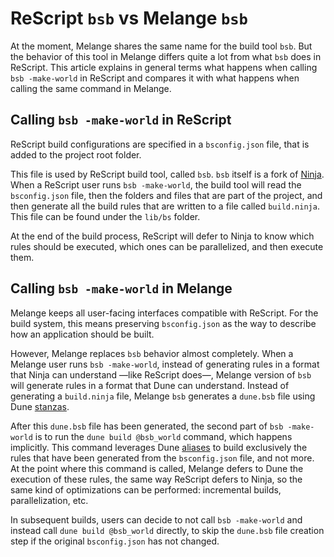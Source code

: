 <h1 data-nav-order="601">ReScript <code>bsb</code> vs Melange <code>bsb</code></h1>

At the moment, Melange shares the same name for the build tool `bsb`. But the behavior of this tool in Melange differs quite a lot from what `bsb` does in ReScript. This article explains in general terms what happens when calling `bsb -make-world` in ReScript and compares it with what happens when calling the same command in Melange.

## Calling `bsb -make-world` in ReScript

ReScript build configurations are specified in a `bsconfig.json` file, that is added to the project root folder.

This file is used by ReScript build tool, called `bsb`. `bsb` itself is a fork of [Ninja](https://ninja-build.org/). When a ReScript user runs `bsb -make-world`, the build tool will read the `bsconfig.json` file, then the folders and files that are part of the project, and then generate all the build rules that are written to a file called `build.ninja`. This file can be found under the `lib/bs` folder.

At the end of the build process, ReScript will defer to Ninja to know which rules should be executed, which ones can be parallelized, and then execute them.

## Calling `bsb -make-world` in Melange

Melange keeps all user-facing interfaces compatible with ReScript. For the build system, this means preserving `bsconfig.json` as the way to describe how an application should be built.

However, Melange replaces `bsb` behavior almost completely. When a Melange user runs `bsb -make-world`, instead of generating rules in a format that Ninja can understand —like ReScript does—, Melange version of `bsb` will generate rules in a format that Dune can understand. Instead of generating a `build.ninja` file, Melange `bsb` generates a `dune.bsb` file using Dune [stanzas](https://dune.readthedocs.io/en/stable/dune-files.html#stanza-reference).

After this `dune.bsb` file has been generated, the second part of `bsb -make-world` is to run the `dune build @bsb_world` command, which happens implicitly. This command leverages Dune [aliases](https://dune.readthedocs.io/en/stable/dune-files.html#alias) to build exclusively the rules that have been generated from the `bsconfig.json` file, and not more. At the point where this command is called, Melange defers to Dune the execution of these rules, the same way ReScript defers to Ninja, so the same kind of optimizations can be performed: incremental builds, parallelization, etc.

In subsequent builds, users can decide to not call `bsb -make-world` and instead call `dune build @bsb_world` directly, to skip the `dune.bsb` file creation step if the original `bsconfig.json` has not changed.